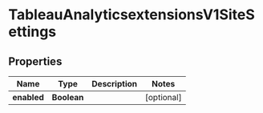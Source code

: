 

# TableauAnalyticsextensionsV1SiteSettings


## Properties

| Name | Type | Description | Notes |
|------------ | ------------- | ------------- | -------------|
|**enabled** | **Boolean** |  |  [optional] |



